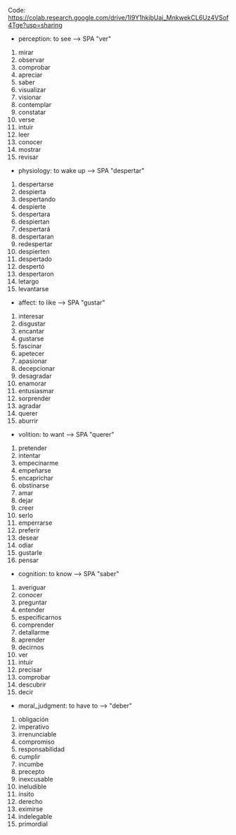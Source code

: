 Code: https://colab.research.google.com/drive/1I9Y1hkjbUaj_MnkwekCL6Uz4VSof4Tge?usp=sharing

+ perception: to see --> SPA "ver"
 1. mirar
 2. observar
 3. comprobar
 4. apreciar
 5. saber
 6. visualizar
 7. visionar
 8. contemplar
 9. constatar
 10. verse
 11. intuir
 12. leer
 13. conocer
 14. mostrar
 15. revisar

+ physiology: to wake up --> SPA  "despertar"
 1. despertarse
 2. despierta
 3. despertando
 4. despierte
 5. despertara
 6. despiertan
 7. despertará
 8. despertaran
 9. redespertar
 10. despierten
 11. despertado
 12. despertó
 13. despertaron
 14. letargo
 15. levantarse
 
+ affect: to like --> SPA "gustar"
 1. interesar
 2. disgustar
 3. encantar
 4. gustarse
 5. fascinar
 6. apetecer
 7. apasionar
 8. decepcionar
 9. desagradar
 10. enamorar
 11. entusiasmar
 12. sorprender
 13. agradar
 14. querer
 15. aburrir
 
+ volition: to want --> SPA "querer"
 1. pretender
 2. intentar
 3. empecinarme
 4. empeñarse
 5. encaprichar
 6. obstinarse
 7. amar
 8. dejar
 9. creer
 10. serlo
 11. emperrarse
 12. preferir
 13. desear
 14. odiar
 15. gustarle
 16. pensar

+ cognition: to know --> SPA "saber"
 1. averiguar
 2. conocer
 3. preguntar
 4. entender
 5. especificarnos
 6. comprender
 7. detallarme
 8. aprender
 9. decirnos
 10. ver
 11. intuir
 12. precisar
 13. comprobar
 14. descubrir
 15. decir

+ moral_judgment: to have to --> "deber"
 1. obligación
 2. imperativo
 3. irrenunciable
 4. compromiso
 5. responsabilidad
 6. cumplir
 7. incumbe
 8. precepto
 9. inexcusable
 10. ineludible
 11. ínsito
 12. derecho
 13. eximirse
 14. indelegable
 15. primordial
 

